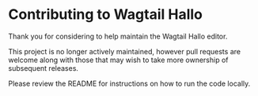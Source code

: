 # Contributing to Wagtail Hallo

Thank you for considering to help maintain the Wagtail Hallo editor.

This project is no longer actively maintained, however pull requests are welcome along with those that may wish to take more ownership of subsequent releases.

Please review the README for instructions on how to run the code locally.
